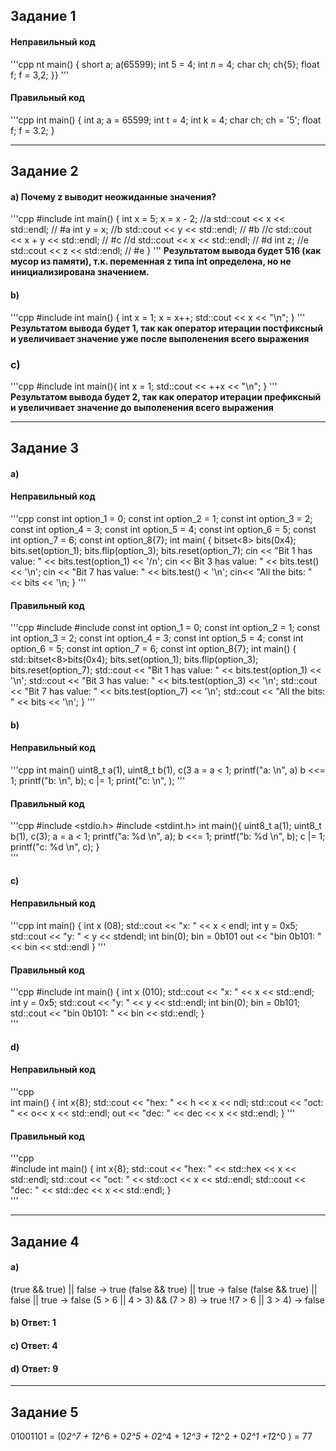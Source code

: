 ## Задание 1

#### Неправильный код

'''cpp
nt main() {
short a;
a(65599);
int 5 = 4;
int л = 4;
char ch;
ch{5};
float f;
f = 3,2;
}}
'''

#### Правильный код

'''cpp
int main() {
int a;
a = 65599;
int t = 4;
int k = 4;
char ch;
ch = '5';
float f;
f = 3.2;
}

******

## Задание 2

#### а) Почему z выводит неожиданные значения?

'''cpp
#include <iostream>
int main() {
int x = 5;
x = x - 2;
//a
std::cout << x << std::endl; // #a
int y = x;
//b
std::cout << y << std::endl; // #b
//c
std::cout << x + y << std::endl; // #c
//d
std::cout << x << std::endl; // #d
int z;
//e
std::cout << z << std::endl; // #e
}
'''
**Результатом вывода будет 516 (как мусор из памяти), т.к. переменная z типа int определена, но не инициализирована значением.**

#### b)

'''cpp
 #include <iostream>
int main() {
int x = 1;
x = x++;
std::cout << x << "\n";
}
'''
**Результатом вывода будет 1, так как оператор итерации постфиксный и увеличивает значение уже после выполенения всего выражения**

### c)

  '''cpp
#include <iostream>
int main(){
int x = 1;
std::cout << ++x << "\n";
}
'''
 **Результатом вывода будет 2, так как оператор итерации префиксный и увеличивает значение до выполенения всего выражения**

  *****

## Задание 3

#### a)

#### Неправильный код

'''cpp
const int option_1 = 0;
const int option_2 = 1;
const int option_3 = 2;
const int option_4 = 3;
const int option_5 = 4;
const int option_6 = 5;
const int option_7 = 6;
const int option_8{7};
int main( {
bitset<8> bits(0x4);
bits.set(option_1);
bits.flip(option_3);
bits.reset(option_7);
cin << "Bit 1 has value: " << bits.test(option_1) << '/n';
cin << Bit 3 has value: " << bits.test() << '\n';
cin << "Bit 7 has value: " << bits.test() < '\n';
cin<< "All the bits: " << bits << '\n;
} 
'''

#### Правильный код

'''cpp
#include <iostream>
#include <bitset>
const int option_1 = 0;
const int option_2 = 1;
const int option_3 = 2;
const int option_4 = 3;
const int option_5 = 4;
const int option_6 = 5;
const int option_7 = 6;
const int option_8{7};
int main() {
    std::bitset<8>bits(0x4);
    bits.set(option_1);
    bits.flip(option_3);
    bits.reset(option_7);
    std::cout << "Bit 1 has value: " << bits.test(option_1) << '\n';
    std::cout << "Bit 3 has value: " << bits.test(option_3) << '\n';
    std::cout << "Bit 7 has value: " << bits.test(option_7) << '\n';
    std::cout << "All the bits: " << bits << '\n';
}
'''

#### b)

#### Неправильный код

'''cpp
int main()
uint8_t a(1), uint8_t b(1), c(3
a = a < 1;
printf("a: \n", a)
b <<= 1;
printf("b: \n", b);
c |= 1;
print("c: \n", );
'''    

#### Правильный код

'''cpp
#include <stdio.h>
#include <stdint.h>
int main(){
    uint8_t a(1);
    uint8_t b(1), c(3);
    a = a < 1;
    printf("a: %d \n", a);
    b <<= 1;
    printf("b: %d \n", b);
    c |= 1;
    printf("c: %d \n", c);
}    
'''

#### c)

#### Неправильный код

'''cpp
int main() {
int x (08);
std::cout << "x: " << x < endl;
int y = 0x5;
std::cout << "y: " < y << stdendl;
int bin(0);
bin = 0b101
out << "bin 0b101: " << bin << std::endl
}
'''    

#### Правильный код

'''cpp
#include <iostream>
int main() {
    int x (010);
    std::cout << "x: " << x << std::endl;
    int y = 0x5;
    std::cout << "y: " << y << std::endl;
    int bin(0);
    bin = 0b101;
    std::cout << "bin 0b101: " << bin << std::endl;
}    
'''

#### d)

#### Неправильный код

'''cpp  
int main() {
int x{8};
std::cout << "hex: " << h << x << ndl;
std::cout << "oct: " << o<< x << std::endl;
out << "dec: " << dec << x << std::endl;
} 
 ''' 

#### Правильный код

'''cpp  
#include <iostream>
int main() {
    int x{8};
    std::cout << "hex: " << std::hex << x << std::endl;
    std::cout << "oct: " << std::oct << x << std::endl;
    std::cout << "dec: " << std::dec << x << std::endl;
}    
 ''' 

*****

## Задание 4

#### a)

(true && true) || false                     -> true
(false && true) || true                     -> false
(false && true) || false || true      -> false
(5 > 6 || 4 > 3) && (7 > 8)                -> true
!(7 > 6 || 3 > 4)                                  -> false 

#### b) Ответ: 1

#### c) Ответ: 4

#### d) Ответ: 9

  *****
  
## Задание 5

 01001101 = (0*2^7 + 1*2^6 + 0*2^5 + 0*2^4 + 1*2^3 + 1*2^2 +  0*2^1 +1*2^0 ) = 77
